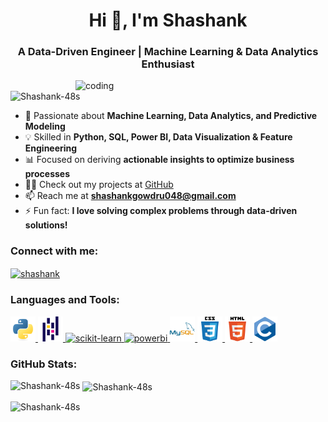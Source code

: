 <h1 align="center">Hi 👋, I'm Shashank</h1>
<h3 align="center">A Data-Driven Engineer | Machine Learning & Data Analytics Enthusiast</h3>

<img align="right" alt="coding" width="400" src="https://gifdb.com/images/high/animated-man-computer-coding-nae6mec378lsg1i3.gif">

<p align="left"> <img src="https://komarev.com/ghpvc/?username=Shashank-48s&label=Profile%20views&color=0e75b6&style=flat" alt="Shashank-48s" /> </p>

- 🎯 Passionate about **Machine Learning, Data Analytics, and Predictive Modeling**  
- 💡 Skilled in **Python, SQL, Power BI, Data Visualization & Feature Engineering**  
- 📊 Focused on deriving **actionable insights to optimize business processes**  
- 👨‍💻 Check out my projects at [GitHub](https://github.com/Shashank-48s)  
- 📫 Reach me at **shashankgowdru048@gmail.com**  
- ⚡ Fun fact: **I love solving complex problems through data-driven solutions!**  

<h3 align="left">Connect with me:</h3>
<p align="left">
<a href="https://www.linkedin.com/in/shashank-ai-ml/" target="blank">
  <img align="center" src="https://raw.githubusercontent.com/rahuldkjain/github-profile-readme-generator/master/src/images/icons/Social/linked-in-alt.svg" alt="shashank" height="30" width="40" />
</a>
</p>

<h3 align="left">Languages and Tools:</h3>
<p align="left"> 
<a href="https://www.python.org" target="_blank" rel="noreferrer"> <img src="https://raw.githubusercontent.com/devicons/devicon/master/icons/python/python-original.svg" alt="python" width="40" height="40"/> </a> 
<a href="https://pandas.pydata.org/" target="_blank" rel="noreferrer"> <img src="https://raw.githubusercontent.com/devicons/devicon/2ae2a900d2f041da66e950e4d48052658d850630/icons/pandas/pandas-original.svg" alt="pandas" width="40" height="40"/> </a> 
<a href="https://scikit-learn.org/" target="_blank" rel="noreferrer"> <img src="https://upload.wikimedia.org/wikipedia/commons/0/05/Scikit_learn_logo_small.svg" alt="scikit-learn" width="40" height="40"/> </a> 
<a href="https://powerbi.microsoft.com/" target="_blank" rel="noreferrer"> <img src="https://upload.wikimedia.org/wikipedia/commons/c/cf/New_Power_BI_Logo.svg" alt="powerbi" width="40" height="40"/> </a> 
<a href="https://www.mysql.com/" target="_blank" rel="noreferrer"> <img src="https://raw.githubusercontent.com/devicons/devicon/master/icons/mysql/mysql-original-wordmark.svg" alt="mysql" width="40" height="40"/> </a> 
<a href="https://www.w3schools.com/css/" target="_blank" rel="noreferrer"> <img src="https://raw.githubusercontent.com/devicons/devicon/master/icons/css3/css3-original-wordmark.svg" alt="css3" width="40" height="40"/> </a> 
<a href="https://www.w3.org/html/" target="_blank" rel="noreferrer"> <img src="https://raw.githubusercontent.com/devicons/devicon/master/icons/html5/html5-original-wordmark.svg" alt="html5" width="40" height="40"/> </a> 
<a href="https://www.cprogramming.com/" target="_blank" rel="noreferrer"> <img src="https://raw.githubusercontent.com/devicons/devicon/master/icons/c/c-original.svg" alt="c" width="40" height="40"/> </a> 
</p>

<h3 align="left">GitHub Stats:</h3>

<p><img align="left" src="https://github-readme-stats.vercel.app/api/top-langs?username=Shashank-48s&show_icons=true&locale=en&layout=compact" alt="Shashank-48s" /></p>

<p>&nbsp;<img align="center" src="https://github-readme-stats.vercel.app/api?username=Shashank-48s&show_icons=true&locale=en" alt="Shashank-48s" /></p>

<p><img align="center" src="https://github-readme-streak-stats.herokuapp.com/?user=Shashank-48s&" alt="Shashank-48s" /></p>
